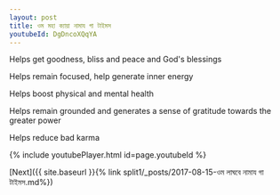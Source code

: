 ```yaml
---
layout: post
title: ওম মহা ক্যায়া নামায গা টাইমস
youtubeId: DgDncoXQqYA
---
```

 
 
Helps get goodness, bliss and peace and God's blessings
 
Helps remain focused, help generate inner energy 
 
Helps boost physical and mental health 
 
Helps remain grounded and generates a sense of gratitude towards the greater power 
 
Helps reduce bad karma
 
 
 
 


{% include youtubePlayer.html id=page.youtubeId %}
 
[Next]({{ site.baseurl }}{% link  split1/_posts/2017-08-15-ওম লাঘবে নামায গা টাইমস.md%})
 

